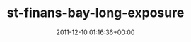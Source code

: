 ---
title:		"st-finans-bay-long-exposure"
type:		"photos"
mediatype:		"upload"
location:		"TBC"
date:		"2011-12-10 01:16:36+00:00"
album:		"landscapes"
filename:		"st-finans-bay-long-exposure.md"
series:		""
cl_public_id:		"landscapes/st-finans-bay-long-exposure"
cl_version:		1497004738
format:		"tiff"
bytes:		3918512
width:		2560
height:		1440
colours:
- "#D9DFE8"
- "#D3DBE3"
- "#2C3030"
- "#26272B"
- "#32322D"
- "#8E8A85"
- "#6F777A"
- "#777B84"
- "#5D6A47"
- "#6D756D"
- "#777A6B"
- "#3C442C"
exposure_mode:		"Manual"
program:		"Manual"
aperture:		"2.8"
focal_length:		"11.0 mm"
iso:		"100"
shutter_speed:		"298"
metering:		"Spot"
flash:		"Off, Did not fire"
white_balance:		"Custom"
colour_temp:		"4150"
has_crop:		"false"
orientation:		"Horizontal (normal)"
camera_model:		"NIKON D7000"
lens_info:		"11-16mm f/2.8"
artist:		"Matt Finucane"
x_resolution:		"300"
y_resolution:		"300"
---